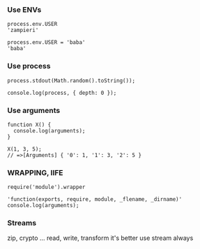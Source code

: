 ### Use ENVs
```
process.env.USER
'zampieri'

process.env.USER = 'baba'
'baba'
```

### Use process
```
process.stdout(Math.random().toString());

console.log(process, { depth: 0 });
```

### Use arguments
```
function X() {
  console.log(arguments);
}

X(1, 3, 5);
// =>[Arguments] { '0': 1, '1': 3, '2': 5 }
```

### WRAPPING, IIFE
```
require('module').wrapper

'function(exports, require, module, _flename, _dirname)'
console.log(arguments);
```

### Streams
zip, crypto ... read, write, transform
it's better use stream always